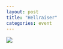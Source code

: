 ```yaml
---
layout: post
title: "Hellraiser"
categories: event
---
```

![](https://pics.livejournal.com/quillcraft/pic/001pb4w6)
